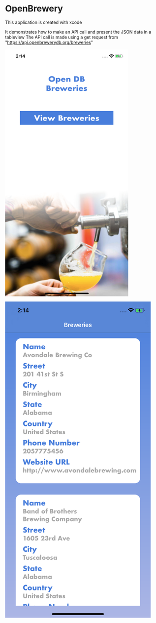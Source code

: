 # OpenBrewery
This application is created with xcode

It demonstrates how to make an API call and present the JSON data in a tableview
The API call is made using a get request from "https://api.openbrewerydb.org/breweries"

<img src="images/home.png" width="400" height="800">


![](images/brewery.png)
